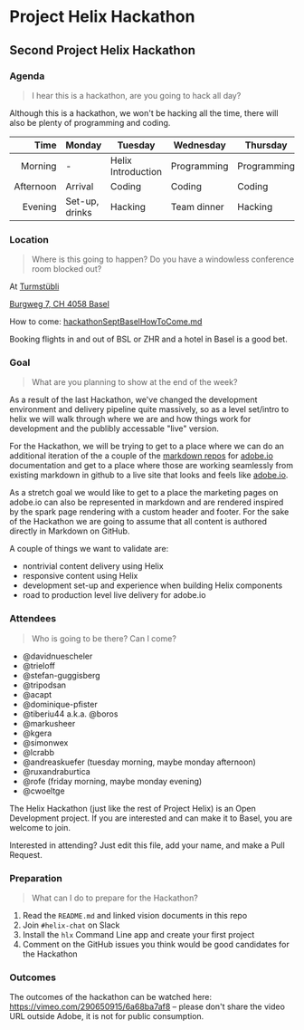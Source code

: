 # Project Helix Hackathon

## Second Project Helix Hackathon

### Agenda

> I hear this is a hackathon, are you going to hack all day?

Although this is a hackathon, we won't be hacking all the time, there will also be plenty of programming and coding.

| Time      | Monday         | Tuesday            | Wednesday   | Thursday    | Friday    |
| --------: | -------------- | ------------------ | ----------- | ----------- | --------- |
|   Morning | -              | Helix Introduction | Programming | Programming | Demos     |
| Afternoon | Arrival        | Coding             | Coding      | Coding      | Departure |
|   Evening | Set-up, drinks | Hacking            | Team dinner | Hacking     | -         |

### Location

> Where is this going to happen? Do you have a windowless conference room blocked out?

At [Turmstübli](https://www.werkraumwarteckpp.ch/projekte/turmstuebli/)

[Burgweg 7, CH 4058 Basel](https://goo.gl/maps/GZKKqVFQG9S2)

How to come: [hackathonSeptBaselHowToCome.md](hackathonSeptBaselHowToCome.md)

Booking flights in and out of BSL or ZHR and a hotel in Basel is a good bet.

### Goal

> What are you planning to show at the end of the week?

As a result of the last Hackathon, we've changed the development environment and delivery pipeline quite massively, so as a level set/intro to helix we will walk through where we are and how things work for development and the publibly accessable "live" version.

For the Hackathon, we will be trying to get to a place where we can do an additional iteration of the a couple of the [markdown repos](https://github.com/adobeio/adobeio-documentation/blob/master/events/index.md) for [adobe.io](https://www.adobe.io/apis/cloudplatform/events/documentation.html) documentation and get to a place where those are working seamlessly from existing markdown in github to a live site that looks and feels like [adobe.io](https://www.adobe.io/apis/creativecloud/dreamweaver.html). 

As a stretch goal we would like to get to a place the marketing pages on adobe.io can also be represented in markdown and are rendered inspired by the spark page rendering with a custom header and footer.
For the sake of the Hackathon we are going to assume that all content is authored directly in Markdown on GitHub.

A couple of things we want to validate are:

- nontrivial content delivery using Helix
- responsive content using Helix
- development set-up and experience when building Helix components
- road to production level live delivery for adobe.io


### Attendees

> Who is going to be there? Can I come?

* @davidnuescheler
* @trieloff
* @stefan-guggisberg
* @tripodsan
* @acapt
* @dominique-pfister
* @tiberiu44 a.k.a. @boros
* @markusheer
* @kgera
* @simonwex
* @lcrabb
* @andreaskuefer (tuesday morning, maybe monday afternoon)
* @ruxandraburtica
* @rofe (friday morning, maybe monday evening)
* @cwoeltge

The Helix Hackathon (just like the rest of Project Helix) is an Open Development project. If you are interested and can make it to Basel, you are welcome to join.

Interested in attending? Just edit this file, add your name, and make a Pull Request.

### Preparation

> What can I do to prepare for the Hackathon?

1. Read the `README.md` and linked vision documents in this repo
2. Join `#helix-chat` on Slack
3. Install the `hlx` Command Line app and create your first project
4. Comment on the GitHub issues you think would be good candidates for the Hackathon

### Outcomes

The outcomes of the hackathon can be watched here: https://vimeo.com/290650915/6a68ba7af8 – please don't share the video URL outside Adobe, it is not for public consumption.